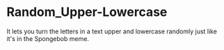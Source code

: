 # Random_Upper-Lowercase
It lets you turn the letters in a text upper and lowercase randomly just like it's in the Spongebob meme.
